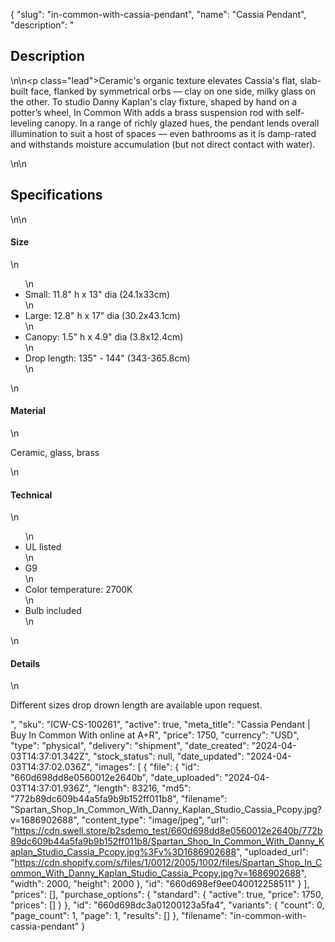 {
  "slug": "in-common-with-cassia-pendant",
  "name": "Cassia Pendant",
  "description": "<h2>Description</h2>\n<!-- split -->\n<p class=\"lead\">Ceramic's organic texture elevates Cassia's flat, slab-built face, flanked by symmetrical orbs — clay on one side, milky glass on the other. To studio Danny Kaplan's clay fixture, shaped by hand on a potter’s wheel, In Common With adds a brass suspension rod with self-leveling canopy. In a range of richly glazed hues, the pendant lends overall illumination to suit a host of spaces — even bathrooms as it is damp-rated and withstands moisture accumulation (but not direct contact with water).</p>\n<!-- split -->\n<h2>Specifications</h2>\n<!-- split -->\n<h4>Size</h4>\n<ul>\n<li>Small: 11.8\" h x 13\" dia (24.1x33cm)</li>\n<li>Large: 12.8\" h x 17\" dia (30.2x43.1cm)</li>\n<li>Canopy: 1.5\" h x 4.9\" dia (3.8x12.4cm)</li>\n<li>Drop length: 135\" - 144\" (343-365.8cm)</li>\n</ul>\n<h4>Material</h4>\n<p>Ceramic, glass, brass</p>\n<h4>Technical</h4>\n<ul>\n<li>UL listed</li>\n<li>G9</li>\n<li>Color temperature: 2700K</li>\n<li>Bulb included</li>\n</ul>\n<h4>Details</h4>\n<p>Different sizes drop drown length are available upon request.</p>",
  "sku": "ICW-CS-100261",
  "active": true,
  "meta_title": "Cassia Pendant | Buy In Common With online at A+R",
  "price": 1750,
  "currency": "USD",
  "type": "physical",
  "delivery": "shipment",
  "date_created": "2024-04-03T14:37:01.342Z",
  "stock_status": null,
  "date_updated": "2024-04-03T14:37:02.036Z",
  "images": [
    {
      "file": {
        "id": "660d698dd8e0560012e2640b",
        "date_uploaded": "2024-04-03T14:37:01.936Z",
        "length": 83216,
        "md5": "772b89dc609b44a5fa9b9b152ff011b8",
        "filename": "Spartan_Shop_In_Common_With_Danny_Kaplan_Studio_Cassia_Pcopy.jpg?v=1686902688",
        "content_type": "image/jpeg",
        "url": "https://cdn.swell.store/b2sdemo_test/660d698dd8e0560012e2640b/772b89dc609b44a5fa9b9b152ff011b8/Spartan_Shop_In_Common_With_Danny_Kaplan_Studio_Cassia_Pcopy.jpg%3Fv%3D1686902688",
        "uploaded_url": "https://cdn.shopify.com/s/files/1/0012/2005/1002/files/Spartan_Shop_In_Common_With_Danny_Kaplan_Studio_Cassia_Pcopy.jpg?v=1686902688",
        "width": 2000,
        "height": 2000
      },
      "id": "660d698ef9ee040012258511"
    }
  ],
  "prices": [],
  "purchase_options": {
    "standard": {
      "active": true,
      "price": 1750,
      "prices": []
    }
  },
  "id": "660d698dc3a01200123a5fa4",
  "variants": {
    "count": 0,
    "page_count": 1,
    "page": 1,
    "results": []
  },
  "filename": "in-common-with-cassia-pendant"
}